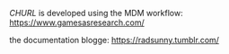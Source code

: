 _CHURL_ is developed using the MDM workflow: https://www.gamesasresearch.com/

the documentation blogge: https://radsunny.tumblr.com/
